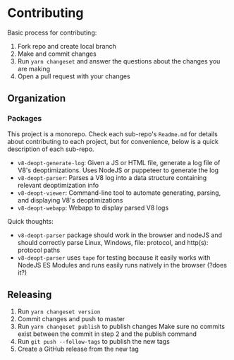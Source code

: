 # Contributing

Basic process for contributing:

1. Fork repo and create local branch
2. Make and commit changes
3. Run `yarn changeset` and answer the questions about the changes you are
   making
4. Open a pull request with your changes

## Organization

### Packages

This project is a monorepo. Check each sub-repo's `Readme.md` for details about contributing to each project, but for convenience, below is a quick description of each sub-repo.

- `v8-deopt-generate-log`: Given a JS or HTML file, generate a log file of V8's deoptimizations. Uses NodeJS or puppeteer to generate the log
- `v8-deopt-parser`: Parses a V8 log into a data structure containing relevant deoptimization info
- `v8-deopt-viewer`: Command-line tool to automate generating, parsing, and displaying V8's deoptimizations
- `v8-deopt-webapp`: Webapp to display parsed V8 logs

Quick thoughts:

- `v8-deopt-parser` package should work in the browser and nodeJS and should correctly parse Linux, Windows, file: protocol, and http(s): protocol paths
- `v8-deopt-parser` uses `tape` for testing because it easily works with NodeJS ES Modules and runs easily runs natively in the browser (?does it?)

## Releasing

1. Run `yarn changeset version`
2. Commit changes and push to master
3. Run `yarn changeset publish` to publish changes
   Make sure no commits exist between the commit in step 2 and the publish command
4. Run `git push --follow-tags` to publish the new tags
5. Create a GitHub release from the new tag
